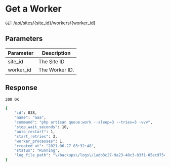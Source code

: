 
# Get a Worker

`GET` /api/sites/{site_id}/workers/{worker_id}

## Parameters
Parameter     |  Description       
------------- | ------------- 
site_id       | The Site ID
worker_id     | The Worker ID.


## Response

`200 OK`

```bash
{
    "id": 838,
    "name": "aaa",
    "command": "php artisan queue:work --sleep=3 --tries=3 -vvv",
    "stop_wait_seconds": 10,
    "auto_restart": 1,
    "start_retries": 3,
    "worker_processes": 1,
    "created_at": "2021-06-27 03:32:48",
    "status": "Running",
    "log_file_path": "\/backups\/logs\/1adb3c27-9a23-48c3-83f1-05ec9754c479-worker.log"
}
```
